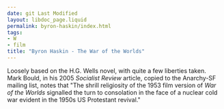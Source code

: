 ```yaml
---
date: git Last Modified
layout: libdoc_page.liquid
permalink: byron-haskin/index.html
tags:
- W
- film
title: "Byron Haskin - The War of the Worlds"
---
```


Loosely based on the H.G. Wells novel, with  quite a few liberties taken.
 
Mark Bould, in his 2005 _Socialist Review_  article, copied to the Anarchy-SF mailing list, notes that "The  shrill religiosity of the 1953 film version of _War of the Worlds_ signalled the turn to consolation in the face of a nuclear cold war  evident in the 1950s US Protestant revival."